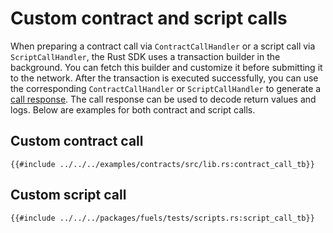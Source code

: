 # Custom contract and script calls

When preparing a contract call via `ContractCallHandler` or a script call via `ScriptCallHandler`, the Rust SDK uses a transaction builder in the background. You can fetch this builder and customize it before submitting it to the network. After the transaction is executed successfully, you can use the corresponding `ContractCallHandler` or `ScriptCallHandler` to generate a [call response](../calling-contracts/call-response.md). The call response can be used to decode return values and logs. Below are examples for both contract and script calls.

## Custom contract call

```rust,ignore
{{#include ../../../examples/contracts/src/lib.rs:contract_call_tb}}
```

## Custom script call

```rust,ignore
{{#include ../../../packages/fuels/tests/scripts.rs:script_call_tb}}
```
